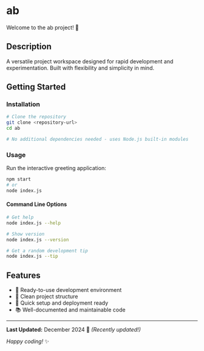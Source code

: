 # ab

Welcome to the ab project! 🚀

## Description

A versatile project workspace designed for rapid development and experimentation. Built with flexibility and simplicity in mind.

## Getting Started

### Installation

```bash
# Clone the repository
git clone <repository-url>
cd ab

# No additional dependencies needed - uses Node.js built-in modules
```

### Usage

Run the interactive greeting application:

```bash
npm start
# or
node index.js
```

#### Command Line Options

```bash
# Get help
node index.js --help

# Show version
node index.js --version

# Get a random development tip
node index.js --tip
```

## Features

- 🔧 Ready-to-use development environment
- 📁 Clean project structure
- 🚀 Quick setup and deployment ready
- 📚 Well-documented and maintainable code

---

**Last Updated:** December 2024 📅 _(Recently updated!)_

*Happy coding!* ✨
